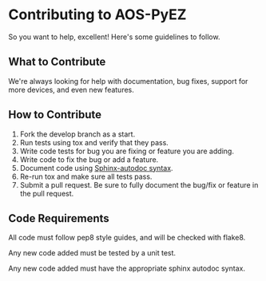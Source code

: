 # Contributing to AOS-PyEZ

So you want to help, excellent! Here's some guidelines to follow.
## What to Contribute
We're always looking for help with documentation, bug fixes, support for more devices, and even new features.

## How to Contribute
1. Fork the develop branch as a start.
2. Run tests using tox and verify that they pass. 
3. Write code tests for bug you are fixing or feature you are adding.
4. Write code to fix the bug or add a feature.
5. Document code using [Sphinx-autodoc syntax](http://www.sphinx-doc.org/en/stable/ext/autodoc.html#module-sphinx.ext.autodoc).
6. Re-run tox and make sure all tests pass.
7. Submit a pull request. Be sure to fully document the bug/fix or feature in the pull request.

## Code Requirements
All code must follow pep8 style guides, and will be checked with flake8.

Any new code added must be tested by a unit test.

Any new code added must have the appropriate sphinx autodoc syntax.
